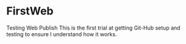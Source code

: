 # FirstWeb
Testing Web Publish
This is the first trial at getting Git-Hub setup and testing to ensure I understand how it works.
